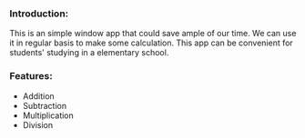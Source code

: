 ### Introduction:
This is an simple window app that could save ample of our time. We can use it in regular basis to make some calculation. This app can be convenient for students' studying in a  elementary school.
### Features:
- Addition
- Subtraction
- Multiplication
- Division
